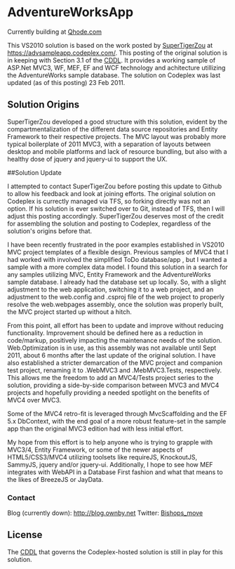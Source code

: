 # AdventureWorksApp

Currently building at [Qhode.com](http://www.qhode.com/projects/3b878cd2-5cec-42c9-99c8-a1ab017394c3)

This VS2010 solution is based on the work posted by [SuperTigerZou](http://www.codeplex.com/site/users/view/supertigerzou) at https://advsampleapp.codeplex.com/. This posting of the original solution is in keeping with Section 3.1 of the [CDDL](http://advsampleapp.codeplex.com/license). It provides a working sample of ASP.Net MVC3, WF, MEF, EF and WCF technology and achitecture utillizing the AdventureWorks sample database. The solution on Codeplex was last updated (as of this posting) 23 Feb 2011.

## Solution Origins

SuperTigerZou developed a good structure with this solution, evident by the compartmentalization of the different data source repositories and Entity Framework to their respective projects. The MVC layout was probably more typical boilerplate of 2011 MVC3, with a separation of layouts between desktop and mobile platforms and lack of resource bundling, but also with a healthy dose of jquery and jquery-ui to support the UX.

##Solution Update

I attempted to contact SuperTigerZou before posting this update to Github to allow his feedback and look at joining efforts. The original solution on Codeplex is currectly managed via TFS, so forking directly was not an option. If his solution is ever switched over to Git, instead of TFS, then I will adjust this posting accordingly. SuperTigerZou deserves most of the credit for assembling the solution and posting to Codeplex, regardless of the solution's origins before that.

I have been recently frustrated in the poor examples established in VS2010 MVC project templates of a flexible design. Previous samples of MVC4 that I had worked with involved the simplified ToDo database/app , but I wanted a sample with a more complex data model. I found this solution in a search for any samples utilizing MVC, Entity Framework and the AdventureWorks sample database. I already had the database set up locally. So, with a slight adjustment to the web application, switching it to a web project, and an adjustment to the web.config and .csproj file of the web project to properly resolve the web.webpages assembly, once the solution was properly built, the MVC project started up without a hitch. 

From this point, all effort has been to update and improve without reducing functionality. Improvement should be defined here as a reduction in code/markup, positively impacting the maintenance needs of the solution. Web.Optimization is in use, as this assembly was not available until Sept 2011, about 6 months after the last update of the original solution. I have also established a stricter demarcation of the MVC project and companion test project, renaming it to .WebMVC3 and .MebMVC3.Tests, respectively. This allows me the freedom to add an MVC4/Tests project series to the solution, providing a side-by-side comparison between MVC3 and MVC4 projects and hopefully providing a needed spotlight on the benefits of MVC4 over MVC3.

Some of the MVC4 retro-fit is leveraged through MvcScaffolding and the EF 5.x DbContext, with the end goal of a more robust feature-set in the sample app than the original MVC3 edition had with less initial effort. 

My hope from this effort is to help anyone who is trying to grapple with MVC3/4, Entity Framework, or some of the newer aspects of HTML5/CSS3/MVC4 utilizing toolsets like requireJS, KnockoutJS, SammyJS, jquery and/or jquery-ui. Additionally, I hope to see how MEF integrates with WebAPI in a Database First fashion and what that means to the likes of BreezeJS or JayData.

### Contact

Blog (currently down): http://blog.ownby.net
Twitter: [Bishops_move](http:twitter.com/Bishops_move)


## License

The [CDDL](http://advsampleapp.codeplex.com/license) that governs the Codeplex-hosted solution is still in play for this solution.